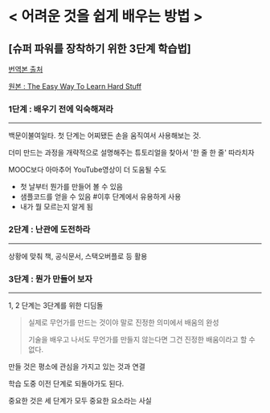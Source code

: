 # < 어려운 것을 쉽게 배우는 방법 >

## [슈퍼 파워를 장착하기 위한 3단계 학습법]

[번역본 출처](http://www.moreagile.net/2016/02/learning-new-stuff.html)

[원본 : The Easy Way To Learn Hard Stuff](https://medium.com/learning-new-stuff/a-simple-technique-to-learn-hard-stuff-ffaa7879bf7c)

### 

### 1단계 : 배우기 전에 익숙해져라

---

백문이불여일타. 첫 단계는 어찌됐든 손을 움직여서 사용해보는 것.

더미 만드는 과정을 개략적으로 설명해주는 튜토리얼을 찾아서 '한 줄 한 줄' 따라치자

MOOC보다 아마추어 YouTube영상이 더 도움될 수도

- 첫 날부터 뭔가를 만들어 볼 수 있음
- 샘플코드를 얻을 수 있음    #이후 단계에서 유용하게 사용
- 내가 뭘 모르는지 알게 됨



### 2단계 : 난관에 도전하라

---

상황에 맞춰 책, 공식문서, 스택오버플로 등 활용



### 3단계 : 뭔가 만들어 보자

---

1, 2 단계는 3단계를 위한 디딤돌

> 실제로 무언가를 만드는 것이야 말로 진정한 의미에서 배움의 완성
>
> 기술을 배우고 나서도 무언가를 만들지 않는다면 그건 진정한 배움이라고 할 수 없다.

만들 것은 평소에 관심을 가지고 있는 것과 연결



학습 도중 이전 단계로 되돌아가도 된다.

중요한 것은 세 단계가 모두 중요한 요소라는 사실